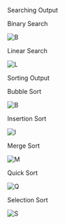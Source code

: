 Searching Output


Binary Search

![B](https://github.com/user-attachments/assets/b0cce5ba-3e7e-443f-8a7c-1cadc73ec130)

Linear Search 

![L](https://github.com/user-attachments/assets/fcd24270-b5f5-4001-9a4b-9d72d603ffeb)



Sorting Output


Bubble Sort

![B](https://github.com/user-attachments/assets/c9045e47-7113-427f-9f76-9b77dffff1d1)

Insertion Sort

![I](https://github.com/user-attachments/assets/b0d115c6-b6e9-4ca7-b723-e4a0e3da4f1e)

Merge Sort

![M](https://github.com/user-attachments/assets/3dc20e5b-fe74-4da5-923d-aaae59de1238)

Quick Sort

![Q](https://github.com/user-attachments/assets/d0fc868f-abe6-4d2d-ac89-4c2cce953a16)

Selection Sort

![S](https://github.com/user-attachments/assets/0c1b6931-a98d-49f2-a04a-c0e3d8959dd1)
